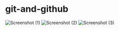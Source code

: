 # git-and-github
![Screenshot (1)](https://github.com/EdimAyang/git-and-github/assets/149874185/8f00e375-cd14-49f8-af28-38d85e0b1081)
![Screenshot (2)](https://github.com/EdimAyang/git-and-github/assets/149874185/6b34c4ab-cd05-46da-8cf6-1eff2c726ac3)
![Screenshot (3)](https://github.com/EdimAyang/git-and-github/assets/149874185/89a347da-bf18-454c-9ea6-b6efc771d8a3)
